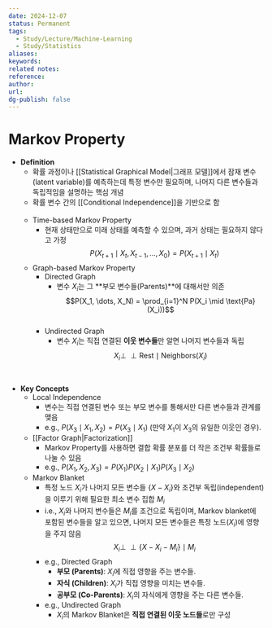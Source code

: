 ```yaml
---
date: 2024-12-07
status: Permanent
tags:
  - Study/Lecture/Machine-Learning
  - Study/Statistics
aliases: 
keywords: 
related notes: 
reference: 
author: 
url: 
dg-publish: false
---
```

# Markov Property
- **Definition**
	- 확률 과정이나 [[Statistical Graphical Model|그래프 모델]]에서 잠재 변수(latent variable)를 예측하는데 특정 변수만 필요하며, 나머지 다른 변수들과 독립적임을 설명하는 핵심 개념
	- 확률 변수 간의 [[Conditional Independence]]을 기반으로 함<br><br>
	- Time-based Markov Property
		- 현재 상태만으로 미래 상태를 예측할 수 있으며, 과거 상태는 필요하지 않다고 가정
		  $$P(X_{t+1} \mid X_t, X_{t-1}, \dots, X_0) = P(X_{t+1} \mid X_t)$$
	- Graph-based Markov Property
		- Directed Graph
			- 변수 $X_i$는 그 **부모 변수들(Parents)**에 대해서만 의존
			  $$P(X_1, \dots, X_N) = \prod_{i=1}^N P(X_i \mid \text{Pa}(X_i))$$<br>
		- Undirected Graph
			- 변수 $X_i$는 직접 연결된 **이웃 변수들**만 알면 나머지 변수들과 독립
			  $$X_i \perp\!\!\!\perp \text{Rest} \mid \text{Neighbors}(X_i)$$

<br>

- **Key Concepts**
	- Local Independence
		- 변수는 직접 연결된 변수 또는 부모 변수를 통해서만 다른 변수들과 관계를 맺음
		- e.g., $P(X_3 \mid X_1, X_2) = P(X_3 \mid X_1)$ (만약 $X_1$이 $X_3$의 유일한 이웃인 경우).
	- [[Factor Graph|Factorization]]
		- Markov Property를 사용하면 결합 확률 분포를 더 작은 조건부 확률들로 나눌 수 있음
		- e.g., $P(X_1, X_2, X_3) = P(X_1) P(X_2 \mid X_1) P(X_3 \mid X_2)$
	- Markov Blanket
		- 특정 노드 $X_i$가 나머지 모든 변수들 $\{X - X_i\}$와 조건부 독립(independent)을 이루기 위해 필요한 최소 변수 집합 $M_i$
		- i.e., $X_i$와 나머지 변수들은 $M_i$를 조건으로 독립이며, Markov blanket에 포함된 변수들을 알고 있으면, 나머지 모든 변수들은 특정 노드($X_i$)에 영향을 주지 않음
		  $$X_i \perp\!\!\!\perp \{X - X_i - M_i\} \mid M_i$$
		- e.g., Directed Graph
			- **부모 (Parents)**: $X_i$에 직접 영향을 주는 변수들.
			- **자식 (Children)**: $X_i$가 직접 영향을 미치는 변수들.
			- **공부모 (Co-Parents)**: $X_i$의 자식에게 영향을 주는 다른 변수들.
		- e.g., Undirected Graph
			- $X_i$의 Markov Blanket은 **직접 연결된 이웃 노드들**로만 구성
